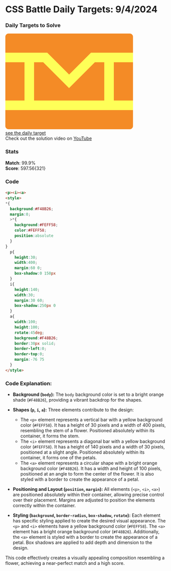 # CSS Battle Daily Targets: 9/4/2024

### Daily Targets to Solve

![picture of daily target](./images/09.png)  
[see the daily target](https://cssbattle.dev/play/P0GDBLSTObqZScgqthEY)  
Check out the solution video on [YouTube](https://www.youtube.com/watch?v=nN535jPhe7Y)

### Stats

**Match**: 99.9%  
**Score**: 597.56{321}

### Code

```html
<p><i><a>
<style>
*{
  background:#F48B26;
  margin:0;
  >*{
    background:#FEFF58;
    color:#FEFF58;
    position:absolute
  }
}
  p{
    height:30;
    width:400;
    margin:60 0;
    box-shadow:0 150px
  }
  i{
    height:140;
    width:30;
    margin:30 60;
    box-shadow:250px 0
  }
  a{
    width:100;
    height:100;
    rotate:45deg;
    background:#F48B26;
    border:30px solid;
    border-left:0;
    border-top:0;
    margin:-76 75
  }
</style>
```

### Code Explanation:

- **Background (`body`):** The `body` background color is set to a bright orange shade (`#F48B26`), providing a vibrant backdrop for the shapes.

- **Shapes (`p`, `i`, `a`):** Three elements contribute to the design:
  - The `<p>` element represents a vertical bar with a yellow background color (`#FEFF58`). It has a height of 30 pixels and a width of 400 pixels, resembling the stem of a flower. Positioned absolutely within its container, it forms the stem.
  - The `<i>` element represents a diagonal bar with a yellow background color (`#FEFF58`). It has a height of 140 pixels and a width of 30 pixels, positioned at a slight angle. Positioned absolutely within its container, it forms one of the petals.
  - The `<a>` element represents a circular shape with a bright orange background color (`#F48B26`). It has a width and height of 100 pixels, positioned at an angle to form the center of the flower. It is also styled with a border to create the appearance of a petal.

- **Positioning and Layout (`position`, `margin`):** All elements (`<p>`, `<i>`, `<a>`) are positioned absolutely within their container, allowing precise control over their placement. Margins are adjusted to position the elements correctly within the container.

- **Styling (`background`, `border-radius`, `box-shadow`, `rotate`):** Each element has specific styling applied to create the desired visual appearance. The `<p>` and `<i>` elements have a yellow background color (`#FEFF58`). The `<a>` element has a bright orange background color (`#F48B26`). Additionally, the `<a>` element is styled with a border to create the appearance of a petal. Box shadows are applied to add depth and dimension to the design.

This code effectively creates a visually appealing composition resembling a flower, achieving a near-perfect match and a high score.